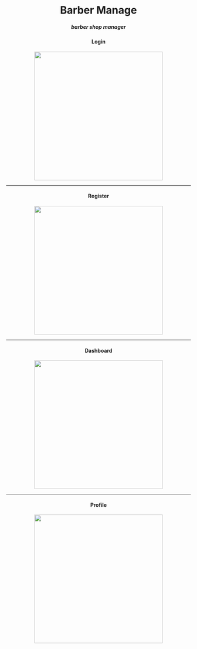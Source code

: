 
<h1 align='center'>Barber Manage</h1>
<h5 align='center'>barber shop manager</h5>



<h4 align='center'>Login</h4>
<p align="center">
<img height='350' src='https://user-images.githubusercontent.com/52014318/74376052-323adf00-4dc0-11ea-915c-6e5feedf7e6f.png' />
</p>
<hr/>
<h4 align='center'>Register</h4>
<p  align="center">
<img height='350' src='https://user-images.githubusercontent.com/52014318/74376363-b9885280-4dc0-11ea-90ea-cc8f0dbd1baa.png' />
</p>
<hr/>
<h4 align='center'>Dashboard</h4>
<p  align="center">
<img height='350' src='https://user-images.githubusercontent.com/52014318/74582880-02e2c880-4fa0-11ea-8a43-b98a9d5edf84.png' />
</p>
<hr/>
<h4 align='center'>Profile</h4>
<p  align="center">
<img height='350' src='https://user-images.githubusercontent.com/52014318/74582526-db89fc80-4f9b-11ea-95d2-a9bb63b5af23.png' />
</p>
